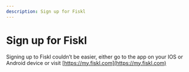 ```yaml
---
description: Sign up for Fiskl
---
```


# Sign up for Fiskl

Signing up to Fiskl couldn’t be easier, either go to the app on your IOS or Android device or visit [https://my.fiskl.com](https://my.fiskl.com)
